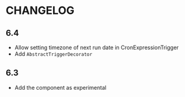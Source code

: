 CHANGELOG
=========

6.4
---

 * Allow setting timezone of next run date in CronExpressionTrigger
 * Add `AbstractTriggerDecorator`

6.3
---

 * Add the component as experimental
